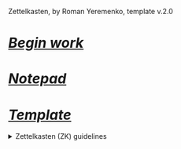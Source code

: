 Zettelkasten, by Roman Yeremenko, template v.2.0

# [_Begin work_](main_index.md)

# [_Notepad_](notepad.md)

# [_Template_](template.md)

<details markdown='1'><summary>Zettelkasten (ZK) guidelines</summary>

 [Introduction to Zettelkasten note-taking method](https://zettelkasten.de/posts/overview/)  
  
 <details markdown='1'><summary>Useful software (Android)</summary>

`Markor`, a free and versatile markdown editor: [GitHub](https://github.com/gsantner/markor), [F-Droid](https://f-droid.org/packages/net.gsantner.markor), [Google Play](https://play.google.com/store/apps/details?id=net.gsantner.markor)
I prefer to use _DIN condensed regular_ font with it.
 
`Termux`, a unix-like environment for Android: [Official site](https://termux.com/)  
This software provides for `git` and `python3` binaries which I may suggest (see [common_actions.py](common_actions.py) ) to back up your ZK to the remote git storage.  
 
 </details>
 
 ----
 
This is a template that represents my vision of a mobile-phone friendly markdown-based ZK. It is imperfect, but it may be useful. I take liberty in extending the algorithm with my suggestions, which are entirely optional.
 
The main key points: 
1. Stick to the main principles of ZK notes: 
- One idea per note.
- Use your own words.
- Keep it short and simple.
- Links are important.  

2. It is preferable if liks are bi-directional. This way one could navigate the database in any direction via the links between files seamlessly.  

3. I may suggest different types of zettels: _statement_ - which is a classical entry, an atomic idea, a building block of ZK;  
_question_ - a note that records a question akin to "what's the matter?" and provides answer variants in links to other zettels;  
_free form_ - it may be a lengthy record of your thoughts when you have a spark of inspiration, or when you need to convey something that appeals to emotions to your future self, or it can be anything else worthy of being recorded, depending on your needs. It may be useful to convey emotions and moods.

5. Additional information, such as references, quotes, etc. can go under "More" spoiler (see template).
----

The principle of contributing to ZK based on this template:  
1. Save the idea to [notepad](notepad.md), copy respective source link if required.
2. Review, revise, prepare the draft of a zettel from the note.  
3. Create a file with `.md` extension for zettel in the `ZETTELS` folder.  
4. Link zettel with other zettels.  
5. Link other zettels to the zettel (if required).  
6. Optional: Insert supplementary information under spoiler.

If adding a new entry-point (topic) zettel:  
1. Link zettel in one of the catalogue lists in `INDEX` folder.  
2. If necessary - create a new catalogue and link it to the [main index](main_index.md)

</details>
